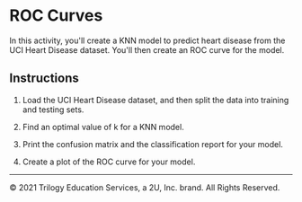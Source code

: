 # ROC Curves

In this activity, you'll create a KNN model to predict heart disease from the UCI Heart Disease dataset. You'll then create an ROC curve for the model.

## Instructions

1. Load the UCI Heart Disease dataset, and then split the data into training and testing sets.

2. Find an optimal value of k for a KNN model.

3. Print the confusion matrix and the classification report for your model.

4. Create a plot of the ROC curve for your model.

- - -

© 2021 Trilogy Education Services, a 2U, Inc. brand. All Rights Reserved.
